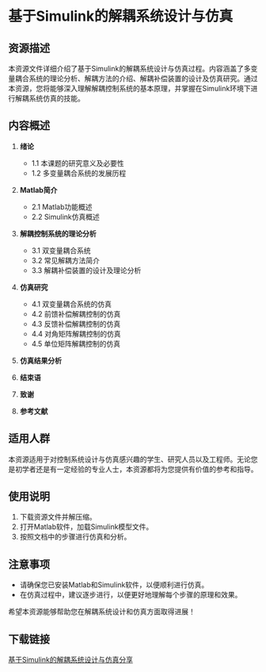 # 基于Simulink的解耦系统设计与仿真

## 资源描述

本资源文件详细介绍了基于Simulink的解耦系统设计与仿真过程。内容涵盖了多变量耦合系统的理论分析、解耦方法的介绍、解耦补偿装置的设计及仿真研究。通过本资源，您将能够深入理解解耦控制系统的基本原理，并掌握在Simulink环境下进行解耦系统仿真的技能。

## 内容概述

1. **绪论**
   - 1.1 本课题的研究意义及必要性
   - 1.2 多变量耦合系统的发展历程

2. **Matlab简介**
   - 2.1 Matlab功能概述
   - 2.2 Simulink仿真概述

3. **解耦控制系统的理论分析**
   - 3.1 双变量耦合系统
   - 3.2 常见解耦方法简介
   - 3.3 解耦补偿装置的设计及理论分析

4. **仿真研究**
   - 4.1 双变量耦合系统的仿真
   - 4.2 前馈补偿解耦控制的仿真
   - 4.3 反馈补偿解耦控制的仿真
   - 4.4 对角矩阵解耦控制的仿真
   - 4.5 单位矩阵解耦控制的仿真

5. **仿真结果分析**

6. **结束语**

7. **致谢**

8. **参考文献**

## 适用人群

本资源适用于对控制系统设计与仿真感兴趣的学生、研究人员以及工程师。无论您是初学者还是有一定经验的专业人士，本资源都将为您提供有价值的参考和指导。

## 使用说明

1. 下载资源文件并解压缩。
2. 打开Matlab软件，加载Simulink模型文件。
3. 按照文档中的步骤进行仿真和分析。

## 注意事项

- 请确保您已安装Matlab和Simulink软件，以便顺利进行仿真。
- 在仿真过程中，建议逐步进行，以便更好地理解每个步骤的原理和效果。

希望本资源能够帮助您在解耦系统设计和仿真方面取得进展！

## 下载链接

[基于Simulink的解耦系统设计与仿真分享](https://pan.quark.cn/s/5c03b74344ee)